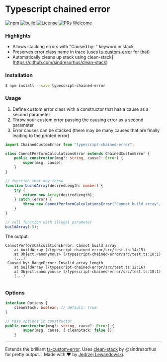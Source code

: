 # Typescript chained error

[![npm](https://img.shields.io/npm/v/typescript-chained-error.svg?style=flat-square)](https://www.npmjs.com/package/typescript-chained-error) [![build](https://travis-ci.com/Jblew/typescript-chained-error.svg?branch=master)](https://travis-ci.com/Jblew/typescript-chained-error) [![License](https://img.shields.io/github/license/wise-team/steem-content-renderer.svg?style=flat-square)](https://github.com/wise-team/steem-content-renderer/blob/master/LICENSE) [![PRs Welcome](https://img.shields.io/badge/PRs-welcome-brightgreen.svg?style=flat-square)](http://makeapullrequest.com)



### Highlights

- Allows stacking errors with "Caused by: " keyword in stack
- Preserves error class name in trace (uses [ts-custom-error](https://www.npmjs.com/package/ts-custom-error) for that)
- Automatically cleans up stack using clean-stack](https://github.com/sindresorhus/clean-stack)



### Installation

```bash
$ npm install --save typescript-chained-error
```

### Usage

1. Define custom error class with a constructor that has a cause as a second parameter
2. Throw your custom error passing the causing error as a second parameter
3. Error causes can be stacked (there may be many causes that are finally leading to the printed error)

```typescript
import ChainedCustomError from "typescript-chained-error";

class CannotPerformCalculationsError extends ChainedCustomError {
    public constructor(msg?: string, cause?: Error) {
        super(msg, cause);
    }
}

// function that may throw
function buildArray(desiredLength: number) {
    try {
        return new Array(desiredLength);
    } catch (error) {
        throw new CannotPerformCalculationsError("Cannot build array", error);
    }
}

// call function with illegal parameter
buildArray(-5);
```

The output:

```
CannotPerformCalculationsError: Cannot build array
    at buildArray (/typescript-chained-error/src/test.ts:14:15)
    at Object.<anonymous> (/typescript-chained-error/src/test.ts:18:1)
    (...)
 Caused by: RangeError: Invalid array length
    at buildArray (/typescript-chained-error/src/test.ts:12:16)
    at Object.<anonymous> (/typescript-chained-error/src/test.ts:18:1)
    (...)
    
```



### Options

```typescript
interface Options {
    cleanStack: boolean; // default: true
}

// Pass options in constructor
public constructor(msg?: string, cause?: Error) {
        super(msg, cause, { cleanStack: false });
    }

```



---

Extends the brilliant [ts-custom-error](https://www.npmjs.com/package/ts-custom-error). Uses [clean-stack](https://github.com/sindresorhus/clean-stack) by @sindresorhus for pretty output. | Made with ❤️ by [Jędrzej Lewandowski](https://jedrzej.lewandowski.doctor/).
